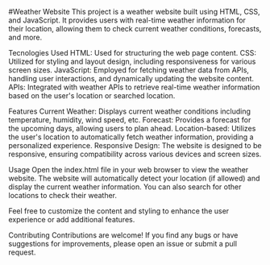 #Weather Website
This project is a weather website built using HTML, CSS, and JavaScript. It provides users with real-time weather information for their location, allowing them to check current weather conditions, forecasts, and more.

Tecnologies Used
HTML: Used for structuring the web page content.
CSS: Utilized for styling and layout design, including responsiveness for various screen sizes.
JavaScript: Employed for fetching weather data from APIs, handling user interactions, and dynamically updating the website content.
APIs: Integrated with weather APIs to retrieve real-time weather information based on the user's location or searched location.

Features
Current Weather: Displays current weather conditions including temperature, humidity, wind speed, etc.
Forecast: Provides a forecast for the upcoming days, allowing users to plan ahead.
Location-based: Utilizes the user's location to automatically fetch weather information, providing a personalized experience.
Responsive Design: The website is designed to be responsive, ensuring compatibility across various devices and screen sizes.

Usage
Open the index.html file in your web browser to view the weather website. The website will automatically detect your location (if allowed) and display the current weather information. You can also search for other locations to check their weather.

Feel free to customize the content and styling to enhance the user experience or add additional features.

Contributing
Contributions are welcome! If you find any bugs or have suggestions for improvements, please open an issue or submit a pull request.
